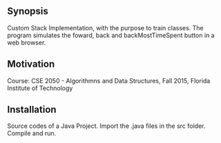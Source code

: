 ## Synopsis

Custom Stack Implementation, with the purpose to train <Comparable> classes.
The program simulates the foward, back and backMostTimeSpent button in a web browser.

## Motivation

Course: CSE 2050 - Algorithmns and Data Structures, Fall 2015, Florida Institute of Technology

## Installation

Source codes of a Java Project. 
Import the .java files in the src folder.
Compile and run.



